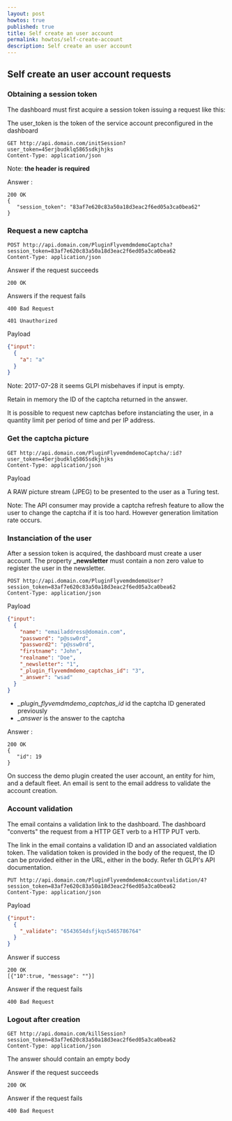 ```yaml
---
layout: post
howtos: true
published: true
title: Self create an user account
permalink: howtos/self-create-account
description: Self create an user account
---
```

## Self create an user account requests

### Obtaining a session token
The dashboard must first acquire a session token issuing a request like this:

The user_token is the token of the service account preconfigured in the dashboard

```
GET http://api.domain.com/initSession?user_token=45erjbudklq5865sdkjhjks
Content-Type: application/json
```
Note: **the header is required**

Answer :

```
200 OK
{
   "session_token": "83af7e620c83a50a18d3eac2f6ed05a3ca0bea62"
}
```

### Request a new captcha

```
POST http://api.domain.com/PluginFlyvemdmdemoCaptcha?session_token=83af7e620c83a50a18d3eac2f6ed05a3ca0bea62
Content-Type: application/json
```

Answer if the request succeeds

```
200 OK
```
Answers if the request fails

```
400 Bad Request
```

```
401 Unauthorized
```


Payload 

```json
{"input":
  {
    "a": "a"
  }
}
```

Note: 2017-07-28 it seems GLPI misbehaves if input is empty.

Retain in memory the ID of the captcha returned in the answer. 

It is possible to request new captchas before instanciating the user, in a quantity limit per period of time and per IP address. 

### Get the captcha picture

```
GET http://api.domain.com/PluginFlyvemdmdemoCaptcha/:id?user_token=45erjbudklq5865sdkjhjks
Content-Type: application/json
```

Payload

A RAW picture stream (JPEG) to be presented to the user as a Turing test. 

Note: The API consumer may provide a captcha refresh feature to allow the user to change the captcha if it is too hard. However generation limitation rate occurs.

### Instanciation of the user

After a session token is acquired, the dashboard must create a user account. The property **_newsletter** must contain a non zero value to register the user in the newsletter.

```
POST http://api.domain.com/PluginFlyvemdmdemoUser?session_token=83af7e620c83a50a18d3eac2f6ed05a3ca0bea62
Content-Type: application/json
```

Payload 

```json
{"input":
  {
    "name": "emailaddress@domain.com",
    "password": "p@ssw0rd",
    "password2": "p@ssw0rd",
    "firstname": "John",
    "realname": "Doe",
    "_newsletter": "1",
    "_plugin_flyvemdmdemo_captchas_id": "3",
    "_answer": "wsad"
  }
}
```

* *_plugin_flyvemdmdemo_captchas_id* id the captcha ID generated previously
* *_answer* is the answer to the captcha

Answer :

```
200 OK
{
   "id": 19
}
```

On success the demo plugin created the user account, an entity for him, and a default fleet. An email is sent to the email address to validate the account creation.

### Account validation

The email contains a validation link to the dashboard. The dashboard "converts" the request from a HTTP GET verb to a HTTP PUT verb.

The link in the email contains a validation ID and an associated valdiation token. The validation token is provided in the body of the request, the ID can be provided either in the URL, either in the body. Refer th GLPI's API documentation. 

```
PUT http://api.domain.com/PluginFlyvemdmdemoAccountvalidation/4?session_token=83af7e620c83a50a18d3eac2f6ed05a3ca0bea62
Content-Type: application/json
```

Payload 

```json
{"input":
  {
    "_validate": "6543654dsfjkqs5465786764"
  }
}
```

Answer if success

```
200 OK
[{"10":true, "message": ""}]
```

Answer if the request fails

```
400 Bad Request
```

### Logout after creation

```
GET http://api.domain.com/killSession?session_token=83af7e620c83a50a18d3eac2f6ed05a3ca0bea62
Content-Type: application/json
```

The answer should contain an empty body

Answer if the request succeeds

```
200 OK
```
Answer if the request fails

```
400 Bad Request
```